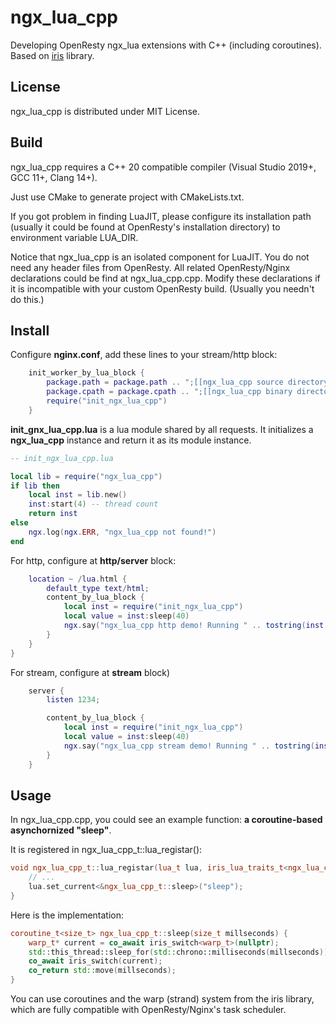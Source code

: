 # ngx_lua_cpp
Developing OpenResty ngx_lua extensions with C++ (including coroutines). Based on [iris](https://github.com/paintdream/iris) library.

## License

ngx_lua_cpp is distributed under MIT License.

## Build

ngx_lua_cpp requires a C++ 20 compatible compiler (Visual Studio 2019+, GCC 11+, Clang 14+).

Just use CMake to generate project with CMakeLists.txt.

If you got problem in finding LuaJIT, please configure its installation path (usually it could be found at OpenResty's installation directory) to environment variable LUA_DIR.

Notice that ngx_lua_cpp is an isolated component for LuaJIT. You do not need any header files from OpenResty. All related OpenResty/Nginx declarations could be find at ngx_lua_cpp.cpp. Modify these declarations if it is incompatible with your custom OpenResty build. (Usually you needn't do this.)

## Install

Configure **nginx.conf**, add these lines to your stream/http block:

```lua
	init_worker_by_lua_block {
		package.path = package.path .. ";[[ngx_lua_cpp source directory]]/demo/?.lua"
		package.cpath = package.cpath .. ";[[ngx_lua_cpp binary directory]]/?.dll;[[ngx_lua_cpp binary directory]]/lib?.so;"
		require("init_ngx_lua_cpp")
	}
```

**init_gnx_lua_cpp.lua** is a lua module shared by all requests. It initializes a **ngx_lua_cpp** instance and return it as its module instance. 

```lua
-- init_ngx_lua_cpp.lua

local lib = require("ngx_lua_cpp")
if lib then
	local inst = lib.new()
	inst:start(4) -- thread count
	return inst
else
	ngx.log(ngx.ERR, "ngx_lua_cpp not found!")
end

```

For http, configure at **http/server** block:

```lua
	location ~ /lua.html {
		default_type text/html;
		content_by_lua_block {
			local inst = require("init_ngx_lua_cpp")
			local value = inst:sleep(40)
			ngx.say("ngx_lua_cpp http demo! Running " .. tostring(inst:is_running()) .. " | " .. tostring(value))
		}
	}
}
```

For stream, configure at **stream** block)

```lua
	server {
		listen 1234;

		content_by_lua_block {
			local inst = require("init_ngx_lua_cpp")
			local value = inst:sleep(40)
			ngx.say("ngx_lua_cpp stream demo! Running " .. tostring(inst:is_running()) .. " | " .. tostring(value))
		}
	}
```

## Usage

In ngx_lua_cpp.cpp, you could see an example function: **a coroutine-based asynchornized "sleep"**.

It is registered in ngx_lua_cpp_t::lua_registar():

```C++
void ngx_lua_cpp_t::lua_registar(lua_t lua, iris_lua_traits_t<ngx_lua_cpp_t>) {
	// ...
	lua.set_current<&ngx_lua_cpp_t::sleep>("sleep");
}
```

Here is the implementation:

```C++
coroutine_t<size_t> ngx_lua_cpp_t::sleep(size_t millseconds) {
	warp_t* current = co_await iris_switch<warp_t>(nullptr);
	std::this_thread::sleep_for(std::chrono::milliseconds(millseconds));
	co_await iris_switch(current);
	co_return std::move(millseconds);
}
```

You can use coroutines and the warp (strand) system from the iris library, which are fully compatible with OpenResty/Nginx's task scheduler.